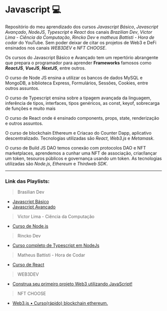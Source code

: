 # Javascript  💻
Repositório do meu aprendizado dos cursos *Javascript Básico*, *Javascript Avançado*, *NodeJS*, *Typescript* e *React* dos canais *Brazilian Dev*, *Victor Lima - Ciência da Computação*, *Rincko Dev* e *matheus Battisti - Hora de codar* do YouTube. Sem poder deixar de citar os projetos de Web3 e DeFi ensinados nos canais *WEB3DEV* e *NFT CHOOSE*.

Os cursos do Javascript Básico e Avançado tem um repertório abrangente que prepara o programador para aprender **Frameworks** famosos como _**ReactJS**_, _**VueJS**_, _**NextJS**_, entre outros.

O curso de Node JS ensina a utilizar os bancos de dados MySQL e MongoDB, a biblioteca Express, Formulários, Sessões, Cookies, entre outros assuntos.

O curso de Typescript ensina sobre a tipagem avançada da linguagem, inferência de tipos, interfaces, tipos genéricos, as const, keyof, sobrecarga de funções e muito mais

O curso de React onde é ensinado components, props, state, renderização e outros assuntos.

O curso de blockchain Ethereum e Criacao do Counter Dapp, aplicativo descentralizado. Tecnologias utilizadas são *React*, *Web3.js* e *Metamask*.

O curso de Build JS DAO temos conexão com protocolos DAO e NFT marketplaces, aprendemos a cunhar uma NFT de associação, criar/lançar um token, tesouros públicos e governança
usando um token. As tecnologias utilizadas são *Node.js*, *Ethereum* e *Thirdweb SDK*.

***
### Link das Playlists:
>Brasilian Dev
* [Javascript Básico ](https://youtube.com/playlist?list=PL-R1FQNkywO55236fniVp6LKGAVZXcmnr&si=kTxPRczZilAdJgCv)
* [Javascript Avançado ](https://youtube.com/playlist?list=PL-R1FQNkywO4sD42B6OI6KjG3uOPT0aNl&si=psMXfg-c5TZVSrlT)

>Victor Lima - Ciência da Computação
* [Curso de Node.js](https://youtube.com/playlist?list=PLJ_KhUnlXUPtbtLwaxxUxHqvcNQndmI4B&si=PQpCBjjhab8FNMgn)

> Rincko Dev
* [Curso completo de Typescript em NodeJs](https://youtube.com/playlist?list=PL9tY_tDo_Q0DOAzTaPnWYsryfNLsz1K6U&si=v_N7H2JxmlE7kIbp)

> Matheus Battisti - Hora de Codar
* [Curso de React](https://youtube.com/playlist?list=PLnDvRpP8BneyVA0SZ2okm-QBojomniQVO&si=Ry_ZRNE7LKpGH_zf)

> WEB3DEV
* [Construa seu primeiro projeto Web3 utilizando JavaScript!](https://youtube.com/playlist?list=PLVX4xVoD65UM83EEEfrT_MLdjVGlwGHPV&si=LHUFTZO6Bt9_Ubzf)

> NFT CHOOSE
* [Web3.js • Curso(rápido) blockchain ethereum.](https://youtube.com/playlist?list=PLPPrIZLm5juY45T-MbEdkvQh0HxSAjcmO&si=TT6DdAsWNjkqtMEX)
